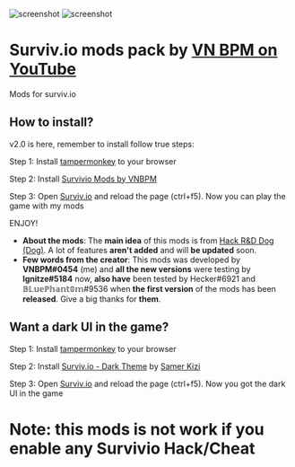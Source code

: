 ![screenshot](https://cdn.discordapp.com/attachments/878142312838987796/905357372770373652/bandicam_2021-11-03_14-25-39-712.jpg)
![screenshot](https://cdn.discordapp.com/attachments/896042495534841896/901457445979824148/unknown.png)
# Surviv.io mods pack by [VN BPM on YouTube](https://www.youtube.com/channel/UCMZkPR_pngZGGRB8Ec7BkHA)
Mods for surviv.io

## How to install?

v2.0 is here, remember to install follow true steps:

Step 1: Install [tampermonkey](https://www.tampermonkey.net/) to your browser

Step 2: Install [Survivio Mods by VNBPM](https://greasyfork.org/scripts/434290-survivio-mods-by-vnbpm/code/Survivio%20Mods%20by%20VNBPM.user.js)

Step 3: Open [Surviv.io](https://surviv.io/) and reload the page (ctrl+f5). Now you can play the game with my mods

ENJOY!

* **About the mods**: The **main idea** of this mods is from [Hack R&D Dog (Dog)](https://m.youtube.com/channel/UCq3Scjq6w4QVK1EDpJsuvUg). A lot of features **aren't added** and will **be updated** soon.
* **Few words from the creator**: This mods was developed by **VNBPM#0454** (me) and **all the new versions** were testing by **Ignitze#5184** now, **also have** been tested by Hecker#6921 and 𝔹𝕃𝕦𝕖ℙ𝕙𝕒𝕟𝕥𝟘𝕞#9536 when **the first version** of the mods has been **released**. Give a big thanks for **them**.

## Want a dark UI in the game?

Step 1: Install [tampermonkey](https://www.tampermonkey.net/) to your browser

Step 2: Install [Surviv.io - Dark Theme](https://greasyfork.org/scripts/434778-surviv-io-dark-theme-2021/code/Survivio%20-%20Dark%20Theme%20(2021).user.js) by [Samer Kizi](https://github.com/Samer-Kizi)

Step 3: Open [Surviv.io](https://surviv.io/) and reload the page (ctrl+f5). Now you got the dark UI in the game

# Note: this mods is not work if you enable any Survivio Hack/Cheat
